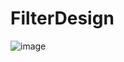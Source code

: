 # FilterDesign

![image](https://github.com/this-claudio/FilterDesign/assets/65410959/60baef99-8db1-47c4-9155-23c74ace7922)
